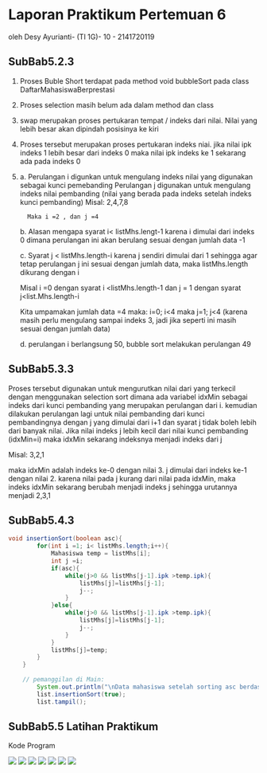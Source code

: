 # Laporan Praktikum Pertemuan 6 
oleh Desy Ayurianti- (TI 1G)- 10 - 2141720119 

## SubBab5.2.3
1. Proses Buble Short terdapat pada method void bubbleSort pada class DaftarMahasiswaBerprestasi
2. Proses selection masih belum ada dalam method dan class
3. swap merupakan proses pertukaran tempat / indeks dari nilai. Nilai yang lebih besar akan dipindah posisinya ke kiri
4. Proses tersebut merupakan proses pertukaran indeks niai. jika nilai ipk indeks 1 lebih besar dari indeks 0 maka nilai ipk indeks ke 1 sekarang ada pada indeks 0
5. a. Perulangan i digunkan untuk mengulang indeks nilai yang digunakan sebagai kunci pemebanding
         Perulangan j digunakan untuk mengulang indeks nilai pembanding (nilai yang berada pada indeks setelah indeks kunci pembanding)
         Misal: 2,4,7,8 

         Maka i =2 , dan j =4 

   b. Alasan mengapa syarat i< listMhs.lengt-1 karena i dimulai dari indeks 0 dimana perulangan ini akan berulang sesuai dengan jumlah data -1
   
   c. Syarat j < listMhs.length-i karena j sendiri dimulai dari 1 sehingga agar tetap perulangan j ini sesuai dengan jumlah data, maka listMhs.length dikurang dengan i
      
      Misal i =0 dengan syarat i <listMhs.length-1 dan j = 1 dengan syarat j<list.Mhs.length-i
      
      Kita umpamakan jumlah data =4 maka: 
      i=0; i<4  maka 
      j=1; j<4 (karena masih perlu mengulang sampai indeks 3, jadi jika seperti ini masih sesuai dengan jumlah data) 
   
   d. perulangan i berlangsung 50, bubble sort melakukan perulangan 49


## SubBab5.3.3
Proses tersebut digunakan untuk mengurutkan nilai dari yang terkecil dengan menggunakan selection sort dimana ada variabel idxMin sebagai indeks dari kunci pembanding yang merupakan perulangan dari i. kemudian dilakukan perulangan lagi untuk nilai pembanding dari kunci pembandingnya dengan j yang dimulai dari i+1 dan syarat j tidak boleh lebih dari banyak nilai. Jika nilai indeks j lebih kecil dari nilai kunci pembanding (idxMin=i) maka idxMin sekarang indeksnya menjadi indeks dari j

Misal: 3,2,1 

maka idxMin adalah indeks ke-0 dengan nilai 3. j dimulai dari indeks ke-1 dengan nilai 2. karena nilai pada j kurang dari nilai pada idxMin, maka indeks idxMin sekarang berubah menjadi indeks j sehingga urutannya menjadi 2,3,1



## SubBab5.4.3
```java
void insertionSort(boolean asc){
        for(int i =1; i< listMhs.length;i++){
            Mahasiswa temp = listMhs[i];
            int j =i;
            if(asc){
                while(j>0 && listMhs[j-1].ipk >temp.ipk){
                    listMhs[j]=listMhs[j-1];
                    j--;
                }
            }else{
                while(j>0 && listMhs[j-1].ipk >temp.ipk){
                    listMhs[j]=listMhs[j-1];
                    j--;
                }
            }
            listMhs[j]=temp;
        }
    }
    
    // pemanggilan di Main: 
        System.out.println("\nData mahasiswa setelah sorting asc berdasarkan ipk");
        list.insertionSort(true);
        list.tampil();
```




## SubBab5.5 Latihan Praktikum 

Kode Program

<img src="jobs5_Lat1.1.jpg">
<img src="jobs5_Lat1.2.jpg">
<img src="jobs5_Lat1.3.jpg">
<img src="jobs5_Lat1.4.jpg">
<img src="jobs5_Lat1.5.jpg">
<img src="jobs5_Lat1.6.jpg">
<img src="jobs5_Lat1.7.jpg">


